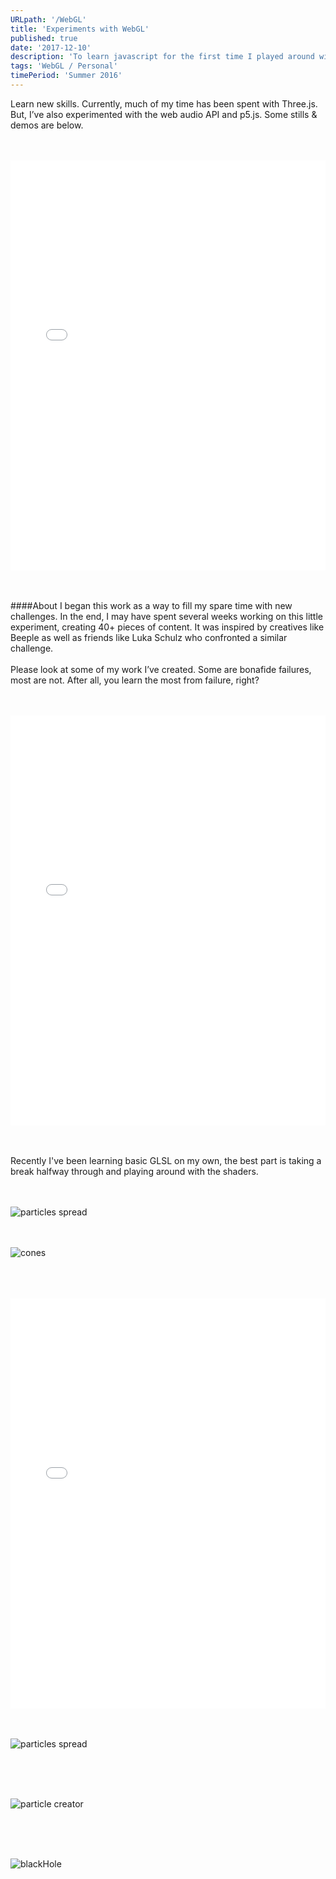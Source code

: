 ```yaml
---
URLpath: '/WebGL'
title: 'Experiments with WebGL'
published: true
date: '2017-12-10'
description: 'To learn javascript for the first time I played around with Three.js for a summer.'
tags: 'WebGL / Personal'
timePeriod: 'Summer 2016'
---
```



Learn new skills. Currently, much of my time has been spent with Three.js. But, I’ve also experimented with the web audio API and p5.js. Some stills & demos are below.

<br/>
<br/>

<iframe class="codepen" height='656' scrolling='no' title='Spread' src='//codepen.io/JacobDFrank/embed/apJZzb/?height=656&theme-id=light&default-tab=result&embed-version=2' frameborder='no' allowtransparency='true' allowfullscreen='true' style='width: 100%;'>See the Pen <a href='https://codepen.io/JacobDFrank/pen/apJZzb/'>Spread</a> by Jacob D Frank (<a href='https://codepen.io/JacobDFrank'>@JacobDFrank</a>) on <a href='https://codepen.io'>CodePen</a>.
</iframe>

<br/>
<br/>
<br/>

####About
I began this work as a way to fill my spare time with new challenges. In the end, I may have spent several weeks working on this little experiment, creating 40+ pieces of content. It was inspired by creatives like Beeple as well as friends like Luka Schulz who confronted a similar challenge. <br/><br/>Please look at some of my work I’ve created. Some are bonafide failures, most are not. After all, you learn the most from failure, right?

<br/>
<br/>

<iframe class="codepen" height='656' scrolling='no' title='GLSL Cyclic Automata' src='//codepen.io/JacobDFrank/embed/GWVrOx/?height=656&theme-id=light&default-tab=result&embed-version=2' frameborder='no' allowtransparency='true' allowfullscreen='true' style='width: 100%;'>See the Pen <a href='https://codepen.io/JacobDFrank/pen/GWVrOx/'>GLSL Cyclic Automata</a> by Jacob D Frank (<a href='https://codepen.io/JacobDFrank'>@JacobDFrank</a>) on <a href='https://codepen.io'>CodePen</a>.
</iframe>

<br/>
<br/>
<br/>

Recently I've been learning basic GLSL on my own, the best part is taking a break halfway through and playing around with the shaders.

<br/>
<br/>


<img alt="particles spread" src="https://www.jacobdfrank.com/images/WebGL/spread.jpg"/>

<br/>
<br/>
<br/>

![cones](https://www.jacobdfrank.com/images/WebGL/cones.png)

<br/>
<br/>
<br/>

<iframe class="codepen" height='656' scrolling='no' title='fragmentShader-One' src='//codepen.io/JacobDFrank/embed/oBZYXV/?height=656&theme-id=light&default-tab=result&embed-version=2' frameborder='no' allowtransparency='true' allowfullscreen='true' style='width: 100%;'>See the Pen <a href='https://codepen.io/JacobDFrank/pen/oBZYXV/'>fragmentShader-One</a> by Jacob D Frank (<a href='https://codepen.io/JacobDFrank'>@JacobDFrank</a>) on <a href='https://codepen.io'>CodePen</a>.
</iframe>

<br/>
<br/>
<br/>

![particles spread](https://www.jacobdfrank.com/images/WebGL/face.jpg)

<br/>
<br/>
<br/>

![particle creator](https://www.jacobdfrank.com/images/WebGL/particleCreator.jpg)

<br/>
<br/>
<br/>

![blackHole](https://www.jacobdfrank.com/images/WebGL/blackHole.jpg)
